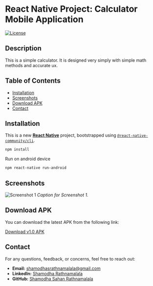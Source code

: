 # React Native Project: Calculator Mobile Application

[![License](https://img.shields.io/badge/License-MIT-blue.svg)](LICENSE)

## Description

This is a simple calculator. It is designed very simply with simple math methods and accurate ux.

## Table of Contents

- [Installation](#installation)
- [Screenshots](#screenshots)
- [Download APK](#download-apk)
- [Contact](#contact)

## Installation

This is a new [**React Native**](https://reactnative.dev) project, bootstrapped using [`@react-native-community/cli`](https://github.com/react-native-community/cli).

```bash
npm install
````

Run on android device
```bash
npm react-native run-android
````

## Screenshots

![Screenshot 1](assets/screenshots/Screenshot_1705240173.png)
*Caption for Screenshot 1.*

## Download APK

You can download the latest APK from the following link:

[Download v1.0 APK](https://github.com/shamodhaSahan/Calculator_Mobile_Application_React_Native/releases/tag/v1.0/calculator-app.apk
)

## Contact

For any questions, feedback, or concerns, feel free to reach out:

- **Email:** [shamodhasrathnamalala@gmail.com](mailto:shamodhasrathnamalala@gmail.com)
- **LinkedIn:** [Shamodha Rathnamalala](https://www.linkedin.com/in/shamodha-rathnamalala-21b079193/)
- **GitHub:** [Shamodha Sahan Rathnamalala](https://github.com/shamodhaSahan)


